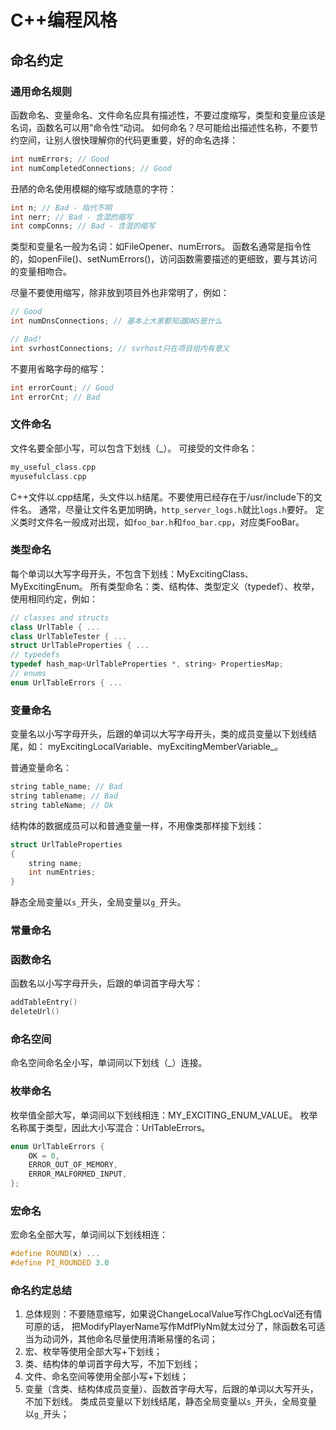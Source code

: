 # C++编程风格
## 命名约定
### 通用命名规则
函数命名、变量命名、文件命名应具有描述性，不要过度缩写，类型和变量应该是名词，函数名可以用”命令性“动词。
如何命名？尽可能给出描述性名称，不要节约空间，让别人很快理解你的代码更重要，好的命名选择：
``` c++
int numErrors; // Good
int numCompletedConnections; // Good
```
丑陋的命名使用模糊的缩写或随意的字符：
``` c++
int n; // Bad - 指代不明
int nerr; // Bad - 含混的缩写
int compConns; // Bad - 含混的缩写
```
类型和变量名一般为名词：如FileOpener、numErrors。
函数名通常是指令性的，如openFile()、setNumErrors()，访问函数需要描述的更细致，要与其访问的变量相吻合。

尽量不要使用缩写，除非放到项目外也非常明了，例如：
``` c++
// Good
int numDnsConnections; // 基本上大家都知道DNS是什么

// Bad!
int svrhostConnections; // svrhost只在项目组内有意义
```
不要用省略字母的缩写：
``` c++
int errorCount; // Good
int errorCnt; // Bad
```

### 文件命名
文件名要全部小写，可以包含下划线（_）。
可接受的文件命名：

``` c++
my_useful_class.cpp
myusefulclass.cpp
```

C++文件以.cpp结尾，头文件以.h结尾。不要使用已经存在于/usr/include下的文件名。
通常，尽量让文件名更加明确，`http_server_logs.h`就比`logs.h`要好。
定义类时文件名一般成对出现，如`foo_bar.h`和`foo_bar.cpp`，对应类FooBar。

### 类型命名
每个单词以大写字母开头，不包含下划线：MyExcitingClass、MyExcitingEnum。
所有类型命名：类、结构体、类型定义（typedef）、枚举，使用相同约定，例如：

``` c++
// classes and structs
class UrlTable { ...
class UrlTableTester { ...
struct UrlTableProperties { ...
// typedefs
typedef hash_map<UrlTableProperties *, string> PropertiesMap;
// enums
enum UrlTableErrors { ...
```

### 变量命名
变量名以小写字母开头，后跟的单词以大写字母开头，类的成员变量以下划线结尾，如：
myExcitingLocalVariable、myExcitingMemberVariable_。

普通变量命名：
``` c++
string table_name; // Bad
string tablename; // Bad
string tableName; // Ok
```

结构体的数据成员可以和普通变量一样，不用像类那样接下划线：
``` c++
struct UrlTableProperties
{
    string name;
	int numEntries;
}
```

静态全局变量以`s_`开头，全局变量以`g_`开头。

### 常量命名
### 函数命名
函数名以小写字母开头，后跟的单词首字母大写：
``` c++
addTableEntry()
deleteUrl()
```

### 命名空间
命名空间命名全小写，单词间以下划线（_）连接。

### 枚举命名
枚举值全部大写，单词间以下划线相连：MY_EXCITING_ENUM_VALUE。
枚举名称属于类型，因此大小写混合：UrlTableErrors。

``` c++
enum UrlTableErrors {
    OK = 0,
	ERROR_OUT_OF_MEMORY,
	ERROR_MALFORMED_INPUT,
};
```

### 宏命名
宏命名全部大写，单词间以下划线相连：
``` c++
#define ROUND(x) ...
#define PI_ROUNDED 3.0
```

### 命名约定总结

  1. 总体规则：不要随意缩写，如果说ChangeLocalValue写作ChgLocVal还有情可原的话，
     把ModifyPlayerName写作MdfPlyNm就太过分了，除函数名可适当为动词外，其他命名尽量使用清晰易懂的名词；
  1. 宏、枚举等使用全部大写+下划线；
  1. 类、结构体的单词首字母大写，不加下划线；
  1. 文件、命名空间等使用全部小写+下划线；
  1. 变量（含类、结构体成员变量）、函数首字母大写，后跟的单词以大写开头，不加下划线。
     类成员变量以下划线结尾，静态全局变量以`s_`开头，全局变量以`g_`开头；
